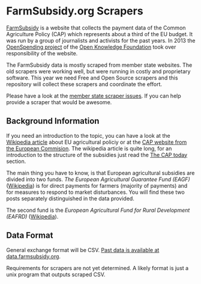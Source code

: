 FarmSubsidy.org Scrapers
========================

[FarmSubsidy](http://farmsubsidy.openspending.org/) is a website that collects the payment data of the Common Agriculture Policy (CAP) which represents about a third of the EU budget. It was run by a group of journalists and activists for the past years. In 2013 the [OpenSpending project](http://openspending.org/) of the [Open Knowledge Foundation](http://okfn.org/) took over responsibility of the website.

The FarmSubsidy data is mostly scraped from member state websites. The old scrapers were working well, but were running in costly and proprietary software. This year we need Free and Open Source scrapers and this repository will collect these scrapers and coordinate the effort.

Please have a look at the [member state scraper issues](https://github.com/openspending/farmsubsidy-scrapers/issues?labels=memberstate&page=1&state=open). If you can help provide a scraper that would be awesome.


Background Information
----------------------

If you need an introduction to the topic, you can have a look at the [Wikipedia article](https://en.wikipedia.org/wiki/Common_Agricultural_Policy) about EU agricultural policiy or at the [CAP website from the European Commision](http://ec.europa.eu/agriculture/cap-funding/index_en.htm). The wikipedia article is quite long, for an introduction to the structure of the subsidies just read the [The CAP today](https://en.wikipedia.org/wiki/Common_Agricultural_Policy#The_CAP_today) section.

The main thing you have to know, is that European agricultural subsidies are divided into two funds. *The European Agricultural Guarantee Fund (EAGF)* ([Wikipedia](https://en.wikipedia.org/wiki/European_Agricultural_Guarantee_Fund)) is for direct payments for farmers (majority of payments) and for measures to respond to market disturbances. You will find these two posts separately distinguished in the data provided.

The second fund is the *European Agricultural Fund for Rural Development (EAFRD)* ([Wikipedia](https://en.wikipedia.org/wiki/European_Agricultural_Fund_for_Rural_Development)).


Data Format
-----------

General exchange format will be CSV. [Past data is available at data.farmsubsidy.org](http://data.farmsubsidy.org/).

Requirements for scrapers are not yet determined. A likely format is just a unix program that outputs scraped CSV.

